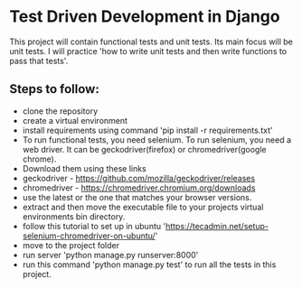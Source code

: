 # Test Driven Development in Django
This project will contain functional tests and unit tests. Its main focus will be unit tests. I will practice 'how to write unit tests and then write functions to pass that tests'.

## Steps to follow:
- clone the repository
- create a virtual environment
- install requirements using command 'pip install -r requirements.txt'
- To run functional tests, you need selenium. To run selenium, you need a web driver. It can be geckodriver(firefox) or chromedriver(google chrome).
- Download them using these links
- geckodriver - https://github.com/mozilla/geckodriver/releases
- chromedriver - https://chromedriver.chromium.org/downloads
- use the latest or the one that matches your browser versions.
- extract and then move the executable file to your projects virtual environments bin directory.
- follow this tutorial to set up in ubuntu 'https://tecadmin.net/setup-selenium-chromedriver-on-ubuntu/'
- move to the project folder
- run server 'python manage.py runserver:8000'
- run this command 'python manage.py test' to run all the tests in this project.